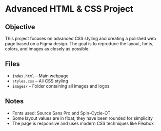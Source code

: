 # Advanced HTML & CSS Project

## Objective
This project focuses on advanced CSS styling and creating a polished web page based on a Figma design. The goal is to reproduce the layout, fonts, colors, and images as closely as possible.

## Files
- `index.html` – Main webpage
- `styles.css` – All CSS styling
- `images/` – Folder containing all images and logos

## Notes
- Fonts used: Source Sans Pro and Spin-Cycle-OT
- Some layout values are in float; they have been rounded for simplicity
- The page is responsive and uses modern CSS techniques like Flexbox
